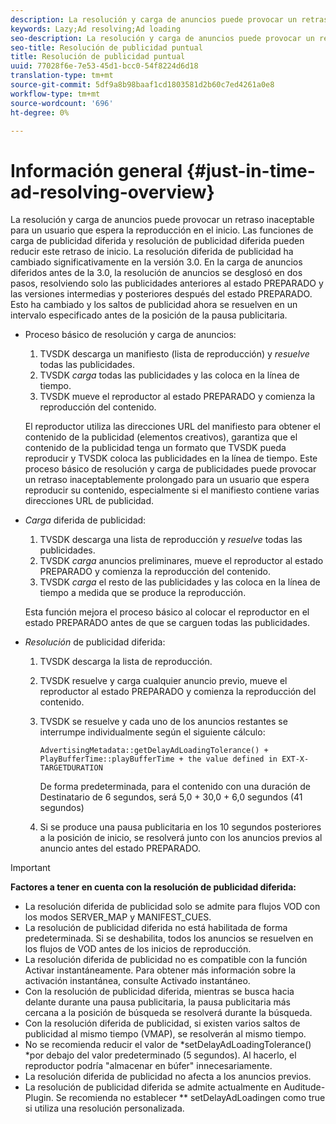 ```yaml
---
description: La resolución y carga de anuncios puede provocar un retraso inaceptable para un usuario que espera la reproducción en el inicio. Las funciones de carga de publicidad diferida y resolución de publicidad diferida pueden reducir este retraso de inicio. La resolución diferida de publicidad ha cambiado significativamente en la versión 3.0. En la carga de anuncios diferidos antes de la 3.0, la resolución de anuncios se desglosó en dos pasos, resolviendo solo las publicidades anteriores al estado PREPARADO y las versiones intermedias y posteriores después del estado PREPARADO. Esto ha cambiado y los saltos de publicidad ahora se resuelven en un intervalo especificado antes de la posición de la pausa publicitaria.
keywords: Lazy;Ad resolving;Ad loading
seo-description: La resolución y carga de anuncios puede provocar un retraso inaceptable para un usuario que espera la reproducción en el inicio. Las funciones de carga de publicidad diferida y resolución de publicidad diferida pueden reducir este retraso de inicio. La resolución diferida de publicidad ha cambiado significativamente en la versión 3.0. En la carga de anuncios diferidos antes de la 3.0, la resolución de anuncios se desglosó en dos pasos, resolviendo solo las publicidades anteriores al estado PREPARADO y las versiones intermedias y posteriores después del estado PREPARADO. Esto ha cambiado y los saltos de publicidad ahora se resuelven en un intervalo especificado antes de la posición de la pausa publicitaria.
seo-title: Resolución de publicidad puntual
title: Resolución de publicidad puntual
uuid: 77028f6e-7e53-45d1-bcc0-54f8224d6d18
translation-type: tm+mt
source-git-commit: 5df9a8b98baaf1cd1803581d2b60c7ed4261a0e8
workflow-type: tm+mt
source-wordcount: '696'
ht-degree: 0%

---
```



# Información general {#just-in-time-ad-resolving-overview}

La resolución y carga de anuncios puede provocar un retraso inaceptable para un usuario que espera la reproducción en el inicio. Las funciones de carga de publicidad diferida y resolución de publicidad diferida pueden reducir este retraso de inicio. La resolución diferida de publicidad ha cambiado significativamente en la versión 3.0. En la carga de anuncios diferidos antes de la 3.0, la resolución de anuncios se desglosó en dos pasos, resolviendo solo las publicidades anteriores al estado PREPARADO y las versiones intermedias y posteriores después del estado PREPARADO. Esto ha cambiado y los saltos de publicidad ahora se resuelven en un intervalo especificado antes de la posición de la pausa publicitaria.

* Proceso básico de resolución y carga de anuncios:

   1. TVSDK descarga un manifiesto (lista de reproducción) y *resuelve* todas las publicidades.
   1. TVSDK *carga* todas las publicidades y las coloca en la línea de tiempo.
   1. TVSDK mueve el reproductor al estado PREPARADO y comienza la reproducción del contenido.

   El reproductor utiliza las direcciones URL del manifiesto para obtener el contenido de la publicidad (elementos creativos), garantiza que el contenido de la publicidad tenga un formato que TVSDK pueda reproducir y TVSDK coloca las publicidades en la línea de tiempo. Este proceso básico de resolución y carga de publicidades puede provocar un retraso inaceptablemente prolongado para un usuario que espera reproducir su contenido, especialmente si el manifiesto contiene varias direcciones URL de publicidad.

* *Carga* diferida de publicidad:

   1. TVSDK descarga una lista de reproducción y *resuelve* todas las publicidades.
   1. TVSDK *carga* anuncios preliminares, mueve el reproductor al estado PREPARADO y comienza la reproducción del contenido.
   1. TVSDK *carga* el resto de las publicidades y las coloca en la línea de tiempo a medida que se produce la reproducción.

   Esta función mejora el proceso básico al colocar el reproductor en el estado PREPARADO antes de que se carguen todas las publicidades.

* *Resolución* de publicidad diferida:

   1. TVSDK descarga la lista de reproducción.
   1. TVSDK resuelve y carga cualquier anuncio previo, mueve el reproductor al estado PREPARADO y comienza la reproducción del contenido.
   1. TVSDK se resuelve y cada uno de los anuncios restantes se interrumpe individualmente según el siguiente cálculo:

      `AdvertisingMetadata::getDelayAdLoadingTolerance() + PlayBufferTime::playBufferTime + the value defined in EXT-X-TARGETDURATION`

      De forma predeterminada, para el contenido con una duración de Destinatario de 6 segundos, será 5,0 + 30,0 + 6,0 segundos (41 segundos)

   1. Si se produce una pausa publicitaria en los 10 segundos posteriores a la posición de inicio, se resolverá junto con los anuncios previos al anuncio antes del estado PREPARADO.

>[!IMPORTANT]
>
>**Factores a tener en cuenta con la resolución de publicidad diferida:**
>
>* La resolución diferida de publicidad solo se admite para flujos VOD con los modos SERVER_MAP y MANIFEST_CUES.
>* La resolución de publicidad diferida no está habilitada de forma predeterminada. Si se deshabilita, todos los anuncios se resuelven en los flujos de VOD antes de los inicios de reproducción.
>* La resolución diferida de publicidad no es compatible con la función Activar instantáneamente. Para obtener más información sobre la activación instantánea, consulte Activado instantáneo.
>* Con la resolución de publicidad diferida, mientras se busca hacia delante durante una pausa publicitaria, la pausa publicitaria más cercana a la posición de búsqueda se resolverá durante la búsqueda.
>* Con la resolución diferida de publicidad, si existen varios saltos de publicidad al mismo tiempo (VMAP), se resolverán al mismo tiempo.
>* No se recomienda reducir el valor de *setDelayAdLoadingTolerance() *por debajo del valor predeterminado (5 segundos). Al hacerlo, el reproductor podría &quot;almacenar en búfer&quot; innecesariamente.
>* La resolución diferida de publicidad no afecta a los anuncios previos.
>* La resolución de publicidad diferida se admite actualmente en Auditude-Plugin. Se recomienda no establecer ** setDelayAdLoadingen como true si utiliza una resolución personalizada.

>


